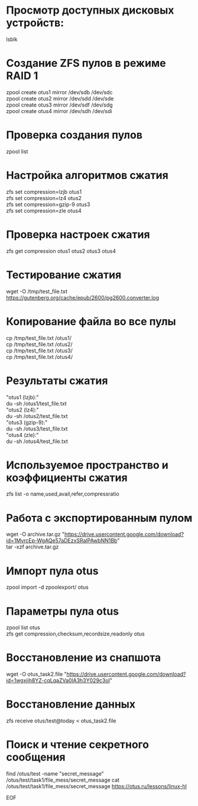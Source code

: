 # Просмотр доступных дисковых устройств:
lsblk

# Создание ZFS пулов в режиме RAID 1
zpool create otus1 mirror /dev/sdb /dev/sdc  
zpool create otus2 mirror /dev/sdd /dev/sde  
zpool create otus3 mirror /dev/sdf /dev/sdg  
zpool create otus4 mirror /dev/sdh /dev/sdi  

# Проверка создания пулов
zpool list

# Настройка алгоритмов сжатия
zfs set compression=lzjb otus1  
zfs set compression=lz4 otus2  
zfs set compression=gzip-9 otus3  
zfs set compression=zle otus4  

# Проверка настроек сжатия
zfs get compression otus1 otus2 otus3 otus4

# Тестирование сжатия
wget -O /tmp/test_file.txt https://gutenberg.org/cache/epub/2600/pg2600.converter.log

# Копирование файла во все пулы
cp /tmp/test_file.txt /otus1/  
cp /tmp/test_file.txt /otus2/  
cp /tmp/test_file.txt /otus3/  
cp /tmp/test_file.txt /otus4/  

# Результаты сжатия
"otus1 (lzjb):"  
du -sh /otus1/test_file.txt  
"otus2 (lz4):"  
du -sh /otus2/test_file.txt  
"otus3 (gzip-9):"  
du -sh /otus3/test_file.txt  
"otus4 (zle):"  
du -sh /otus4/test_file.txt  

# Используемое пространство и коэффициенты сжатия
zfs list -o name,used,avail,refer,compressratio

# Работа с экспортированным пулом
wget -O archive.tar.gz "https://drive.usercontent.google.com/download?id=1MvrcEp-WgAQe57aDEzxSRalPAwbNN1Bb"  
tar -xzf archive.tar.gz  

# Импорт пула otus
zpool import -d zpoolexport/ otus

# Параметры пула otus
zpool list otus  
zfs get compression,checksum,recordsize,readonly otus  

# Восстановление из снапшота
wget -O otus_task2.file "https://drive.usercontent.google.com/download?id=1wgxjih8YZ-cqLqaZVa0lA3h3Y029c3oI"

# Восстановление данных
zfs receive otus/test@today < otus_task2.file

# Поиск и чтение секретного сообщения
find /otus/test -name "secret_message"
/otus/test/task1/file_mess/secret_message
cat /otus/test/task1/file_mess/secret_message
https://otus.ru/lessons/linux-hl

EOF
